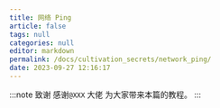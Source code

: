 ```yaml
---
title: 网络 Ping
article: false
tags: null
categories: null
editor: markdown
permalink: /docs/cultivation_secrets/network_ping/
date: 2023-09-27 12:16:17
---
```

:::note 致谢
感谢`@XXX` 大佬 为大家带来本篇的教程。
:::